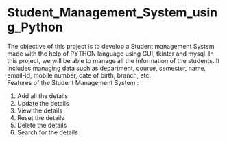 # Student_Management_System_using_Python
The objective of this project is to develop a Student management System made with the help of PYTHON language using GUI, tkinter and mysql. In this project, we will be able to manage all the information of the students. It includes managing data such as department, course, semester, name, email-id, mobile number, date of birth, branch, etc.                                                                         
Features of the Student Management System :
1. Add all the details
2. Update the details
3. View the details
4. Reset the details
5. Delete the details
6. Search for the details

